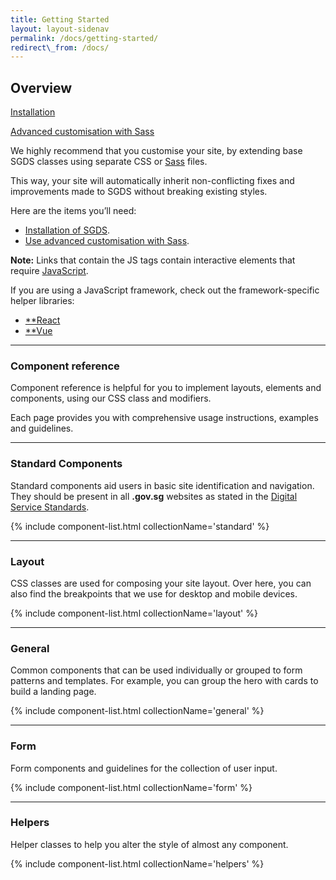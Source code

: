 ```yaml
--- 
title: Getting Started 
layout: layout-sidenav 
permalink: /docs/getting-started/ 
redirect\_from: /docs/ 
---
```


Overview
--------

[Installation](/docs/installation)

[Advanced customisation with Sass](/docs/customise-sgds)

We highly recommend that you customise your site, by extending base SGDS
classes using separate CSS or [Sass](/docs/customise-sgds) files.

This way, your site will automatically inherit non-conflicting fixes and
improvements made to SGDS without breaking existing styles.

Here are the items you’ll need:

-   [Installation of SGDS](/docs/installation).
-   [Use advanced customisation with Sass](/docs/customise-sgds).

**Note:** Links that contain the JS tags contain interactive elements
that require [JavaScript](/docs/installation).

If you are using a JavaScript framework, check out the
framework-specific helper libraries:

-   [**React](https://github.com/govtechsg/sgds-govtech-react)
-   [**Vue](https://github.com/govtechsg/sgds-govtech-vue)

* * * * *

### Component reference

Component reference is helpful for you to implement layouts, elements
and components, using our CSS class and modifiers.

Each page provides you with comprehensive usage instructions, examples
and guidelines.

* * * * *

### Standard Components

Standard components aid users in basic site identification and
navigation. They should be present in all **.gov.sg** websites as stated
in the [Digital Service
Standards](https://www.tech.gov.sg/digital-service-standards/).

{% include component-list.html collectionName='standard' %}

* * * * *

### Layout

CSS classes are used for composing your site layout. Over here, you can
also find the breakpoints that we use for desktop and mobile devices.

{% include component-list.html collectionName='layout' %}

* * * * *

### General

Common components that can be used individually or grouped to form
patterns and templates. For example, you can group the hero with cards
to build a landing page.

{% include component-list.html collectionName='general' %}

* * * * *

### Form

Form components and guidelines for the collection of user input.

{% include component-list.html collectionName='form' %}

* * * * *

### Helpers

Helper classes to help you alter the style of almost any component.

{% include component-list.html collectionName='helpers' %}
